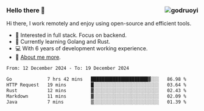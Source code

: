 ### Hello there 👋 <img align="right" src="https://github-readme-stats.vercel.app/api?username=godruoyi&show_icons=true" alt="godruoyi" />

Hi there, I work remotely and enjoy using open-source and efficient tools.

- 🔭 Interested in full stack. Focus on backend.
- 🌱 Currently learning Golang and Rust.
- 💻 With 6 years of development working experience.
- 👒 [About me more](https://godruoyi.com/posts/about-godruoyi).



<!--START_SECTION:waka-->

```txt
From: 12 December 2024 - To: 19 December 2024

Go             7 hrs 42 mins   █████████████████████▓░░░   86.98 %
HTTP Request   19 mins         █░░░░░░░░░░░░░░░░░░░░░░░░   03.64 %
Rust           12 mins         ▓░░░░░░░░░░░░░░░░░░░░░░░░   02.43 %
Markdown       11 mins         ▓░░░░░░░░░░░░░░░░░░░░░░░░   02.09 %
Java           7 mins          ▒░░░░░░░░░░░░░░░░░░░░░░░░   01.39 %
```

<!--END_SECTION:waka-->
